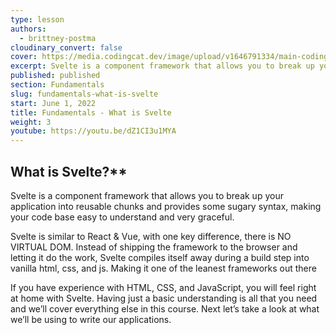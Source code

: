 ```yaml
---
type: lesson
authors:
  - brittney-postma
cloudinary_convert: false
cover: https://media.codingcat.dev/image/upload/v1646791334/main-codingcatdev-photo/Intro_to_Svelte.png
excerpt: Svelte is a component framework that allows you to break up your application into reusable chunks and provides some sugary syntax, making your code base easy to understand and very graceful.
published: published
section: Fundamentals
slug: fundamentals-what-is-svelte
start: June 1, 2022
title: Fundamentals - What is Svelte
weight: 3
youtube: https://youtu.be/dZ1CI3u1MYA
---
```


## What is Svelte?\*\*

Svelte is a component framework that allows you to break up your application into reusable chunks and provides some sugary syntax, making your code base easy to understand and very graceful.

Svelte is similar to React & Vue, with one key difference, there is NO VIRTUAL DOM. Instead of shipping the framework to the browser and letting it do the work, Svelte compiles itself away during a build step into vanilla html, css, and js. Making it one of the leanest frameworks out there

If you have experience with HTML, CSS, and JavaScript, you will feel right at home with Svelte. Having just a basic understanding is all that you need and we’ll cover everything else in this course. Next let’s take a look at what we’ll be using to write our applications.
